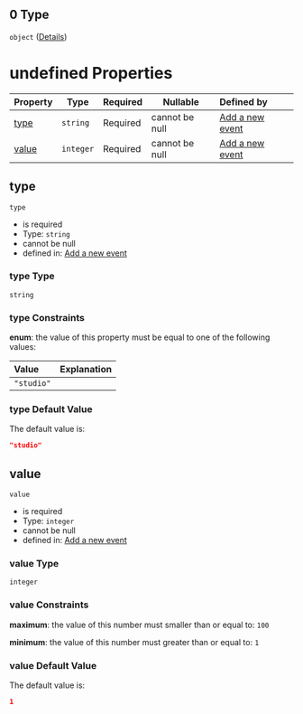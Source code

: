 ## 0 Type

`object` ([Details](add-event-anyof-random-event-properties-conditions-items-anyof-0.md))

# undefined Properties

| Property        | Type      | Required | Nullable       | Defined by                                                                                                                                                                             |
| :-------------- | --------- | -------- | -------------- | :------------------------------------------------------------------------------------------------------------------------------------------------------------------------------------- |
| [type](#type)   | `string`  | Required | cannot be null | [Add a new event](add-event-anyof-random-event-properties-conditions-items-anyof-0-properties-type.md "add-event.json#/anyOf/0/properties/conditions/items/anyOf/0/properties/type")   |
| [value](#value) | `integer` | Required | cannot be null | [Add a new event](add-event-anyof-random-event-properties-conditions-items-anyof-0-properties-value.md "add-event.json#/anyOf/0/properties/conditions/items/anyOf/0/properties/value") |

## type




`type`

-   is required
-   Type: `string`
-   cannot be null
-   defined in: [Add a new event](add-event-anyof-random-event-properties-conditions-items-anyof-0-properties-type.md "add-event.json#/anyOf/0/properties/conditions/items/anyOf/0/properties/type")

### type Type

`string`

### type Constraints

**enum**: the value of this property must be equal to one of the following values:

| Value      | Explanation |
| :--------- | ----------- |
| `"studio"` |             |

### type Default Value

The default value is:

```json
"studio"
```

## value




`value`

-   is required
-   Type: `integer`
-   cannot be null
-   defined in: [Add a new event](add-event-anyof-random-event-properties-conditions-items-anyof-0-properties-value.md "add-event.json#/anyOf/0/properties/conditions/items/anyOf/0/properties/value")

### value Type

`integer`

### value Constraints

**maximum**: the value of this number must smaller than or equal to: `100`

**minimum**: the value of this number must greater than or equal to: `1`

### value Default Value

The default value is:

```json
1
```
